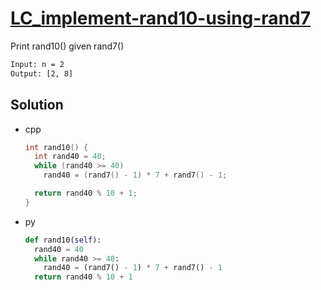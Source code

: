 # [LC_implement-rand10-using-rand7](https://leetcode.com/problems/implement-rand10-using-rand7)

Print rand10() given rand7()

```txt
Input: n = 2
Output: [2, 8]
```

## Solution

* cpp

  ```cpp
  int rand10() {
    int rand40 = 40;
    while (rand40 >= 40)
      rand40 = (rand7() - 1) * 7 + rand7() - 1;

    return rand40 % 10 + 1;
  }
  ```

* py

  ```py
  def rand10(self):
    rand40 = 40
    while rand40 >= 40:
      rand40 = (rand7() - 1) * 7 + rand7() - 1
    return rand40 % 10 + 1
  ```
